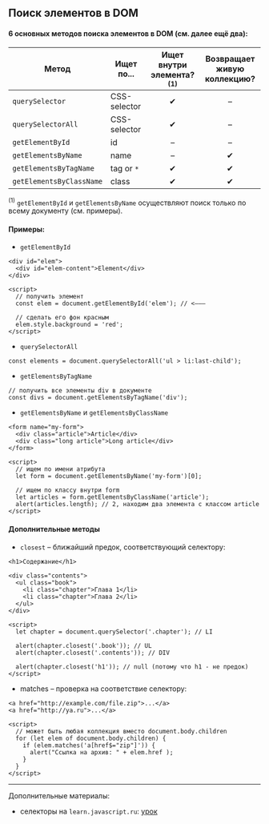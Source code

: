 ## Поиск элементов в DOM

#### 6 основных методов поиска элементов в DOM (см. далее ещё два):


| Метод | Ищет по... | Ищет внутри элемента? <sup>(1)</sup> | Возвращает живую коллекцию? |
|-|-|:-:|:-:|
| `querySelector` | CSS-selector | ✔ | – |
| `querySelectorAll` | CSS-selector | ✔ | – |
| `getElementById` | id | – | – |
| `getElementsByName` | name | – | ✔ |
| `getElementsByTagName` | tag or `*` | ✔ | ✔ |
| `getElementsByClassName` | class | ✔ | ✔ |

<sup>(1)</sup> `getElementById` и `getElementsByName` осуществляют поиск только по всему документу (см. примеры).

#### Примеры:

* `getElementById`
```
<div id="elem">
  <div id="elem-content">Element</div>
</div>

<script>
  // получить элемент
  const elem = document.getElementById('elem'); // <–––

  // сделать его фон красным
  elem.style.background = 'red';
</script>
```

* `querySelectorAll`

`const elements = document.querySelectorAll('ul > li:last-child');`

* `getElementsByTagName`
```
// получить все элементы div в документе
const divs = document.getElementsByTagName('div');
```

* `getElementsByName` и `getElementsByClassName`
```
<form name="my-form">
  <div class="article">Article</div>
  <div class="long article">Long article</div>
</form>

<script>
  // ищем по имени атрибута
  let form = document.getElementsByName('my-form')[0];

  // ищем по классу внутри form
  let articles = form.getElementsByClassName('article');
  alert(articles.length); // 2, находим два элемента с классом article
</script>
```

#### Дополнительные методы

* `closest` – ближайший предок, соответствующий селектору:

```
<h1>Содержание</h1>

<div class="contents">
  <ul class="book">
    <li class="chapter">Глава 1</li>
    <li class="chapter">Глава 2</li>
  </ul>
</div>

<script>
  let chapter = document.querySelector('.chapter'); // LI

  alert(chapter.closest('.book')); // UL
  alert(chapter.closest('.contents')); // DIV

  alert(chapter.closest('h1')); // null (потому что h1 - не предок)
</script>
```

* matches – проверка на соответствие селектору:

```
<a href="http://example.com/file.zip">...</a>
<a href="http://ya.ru">...</a>

<script>
  // может быть любая коллекция вместо document.body.children
  for (let elem of document.body.children) {
    if (elem.matches('a[href$="zip"]')) {
      alert("Ссылка на архив: " + elem.href );
    }
  }
</script>
```

----
Дополнительные материалы:
- селекторы на `learn.javascript.ru`: [урок](https://learn.javascript.ru/css-selectors)